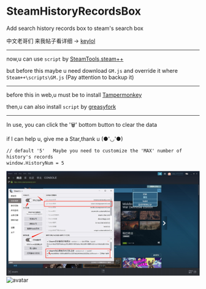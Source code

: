 # SteamHistoryRecordsBox
Add  search history records box to steam's search box

中文老哥们 来我帖子看详细 → [keylol](https://keylol.com/t693504-1-1) 

------

now,u can use `script` by [SteamTools,steam++](https://github.com/SteamTools-Team/SteamTools)

but before this maybe u need download `GM.js` and override it where `Steam++\scripts\GM.js`  (Pay attention to backup it)

------

before this in web,u must be to install 
[Tampermonkey](https://www.tampermonkey.net/) 

then,u can also install `script` by [greasyfork](https://greasyfork.org/zh-CN/scripts/422927) 

------

In use, you can click the '🗑' bottom button to clear the data

if I can help u, give me a Star,thank u (●'◡'●)

```
// default '5'   Maybe you need to customize the 'MAX' number of history's records
window.HistoryNum = 5
```

![avatar](https://github.com/wsz987/SteamHistoryRecordsBox/blob/main/steamtools.jpg?raw=true)
![avatar](https://github.com/wsz987/Steam-history-records-box/blob/main/2.jpg?raw=true)
